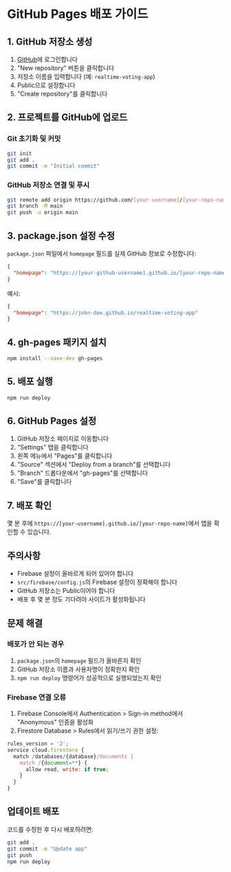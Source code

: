 # GitHub Pages 배포 가이드

## 1. GitHub 저장소 생성

1. [GitHub](https://github.com)에 로그인합니다
2. "New repository" 버튼을 클릭합니다
3. 저장소 이름을 입력합니다 (예: `realtime-voting-app`)
4. Public으로 설정합니다
5. "Create repository"를 클릭합니다

## 2. 프로젝트를 GitHub에 업로드

### Git 초기화 및 커밋
```bash
git init
git add .
git commit -m "Initial commit"
```

### GitHub 저장소 연결 및 푸시
```bash
git remote add origin https://github.com/[your-username]/[your-repo-name].git
git branch -M main
git push -u origin main
```

## 3. package.json 설정 수정

`package.json` 파일에서 `homepage` 필드를 실제 GitHub 정보로 수정합니다:

```json
{
  "homepage": "https://[your-github-username].github.io/[your-repo-name]"
}
```

예시:
```json
{
  "homepage": "https://john-doe.github.io/realtime-voting-app"
}
```

## 4. gh-pages 패키지 설치

```bash
npm install --save-dev gh-pages
```

## 5. 배포 실행

```bash
npm run deploy
```

## 6. GitHub Pages 설정

1. GitHub 저장소 페이지로 이동합니다
2. "Settings" 탭을 클릭합니다
3. 왼쪽 메뉴에서 "Pages"를 클릭합니다
4. "Source" 섹션에서 "Deploy from a branch"를 선택합니다
5. "Branch" 드롭다운에서 "gh-pages"를 선택합니다
6. "Save"를 클릭합니다

## 7. 배포 확인

몇 분 후에 `https://[your-username].github.io/[your-repo-name]`에서 앱을 확인할 수 있습니다.

## 주의사항

- Firebase 설정이 올바르게 되어 있어야 합니다
- `src/firebase/config.js`의 Firebase 설정이 정확해야 합니다
- GitHub 저장소는 Public이어야 합니다
- 배포 후 몇 분 정도 기다려야 사이트가 활성화됩니다

## 문제 해결

### 배포가 안 되는 경우
1. `package.json`의 `homepage` 필드가 올바른지 확인
2. GitHub 저장소 이름과 사용자명이 정확한지 확인
3. `npm run deploy` 명령어가 성공적으로 실행되었는지 확인

### Firebase 연결 오류
1. Firebase Console에서 Authentication > Sign-in method에서 "Anonymous" 인증을 활성화
2. Firestore Database > Rules에서 읽기/쓰기 권한 설정:

```javascript
rules_version = '2';
service cloud.firestore {
  match /databases/{database}/documents {
    match /{document=**} {
      allow read, write: if true;
    }
  }
}
```

## 업데이트 배포

코드를 수정한 후 다시 배포하려면:

```bash
git add .
git commit -m "Update app"
git push
npm run deploy
``` 